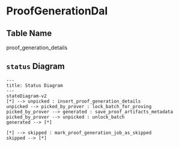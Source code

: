 # ProofGenerationDal

## Table Name

proof_generation_details

## `status` Diagram

```mermaid
---
title: Status Diagram
---
stateDiagram-v2
[*] --> unpicked : insert_proof_generation_details
unpicked --> picked_by_prover : lock_batch_for_proving
picked_by_prover --> generated : save_proof_artifacts_metadata
picked_by_prover --> unpicked : unlock_batch
generated --> [*]

[*] --> skipped : mark_proof_generation_job_as_skipped
skipped --> [*]

```
